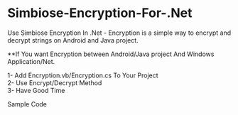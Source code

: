 # Simbiose-Encryption-For-.Net
Use Simbiose Encryption  In .Net - Encryption is a simple way to encrypt and decrypt strings on Android and Java project.

**If You want Encryption between Android/Java project And Windows Application/Net.

1- Add Encryption.vb/Encryption.cs To Your Project <br>
2- Use Encrypt/Decrypt Method <br>
3- Have Good Time<br>

Sample Code
